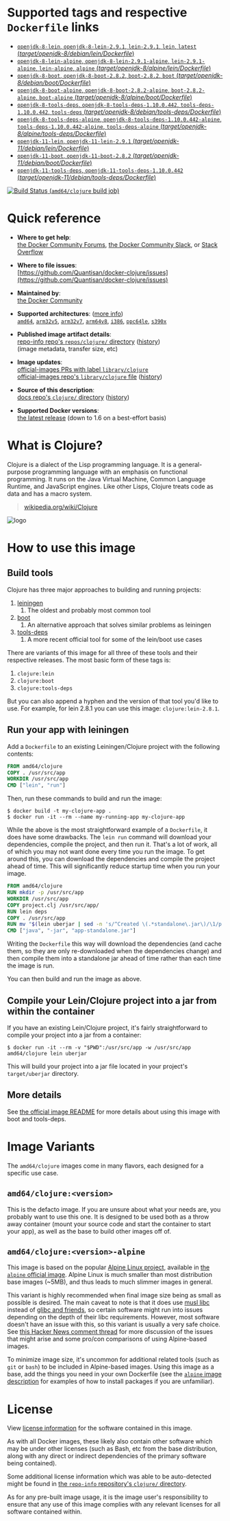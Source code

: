 <!--

********************************************************************************

WARNING:

    DO NOT EDIT "clojure/README.md"

    IT IS AUTO-GENERATED

    (from the other files in "clojure/" combined with a set of templates)

********************************************************************************

-->

# Supported tags and respective `Dockerfile` links

-	[`openjdk-8-lein`, `openjdk-8-lein-2.9.1`, `lein-2.9.1`, `lein`, `latest` (*target/openjdk-8/debian/lein/Dockerfile*)](https://github.com/Quantisan/docker-clojure/blob/f4257cfa677af38c2f8a9cd0455747c9bee835ca/target/openjdk-8/debian/lein/Dockerfile)
-	[`openjdk-8-lein-alpine`, `openjdk-8-lein-2.9.1-alpine`, `lein-2.9.1-alpine`, `lein-alpine`, `alpine` (*target/openjdk-8/alpine/lein/Dockerfile*)](https://github.com/Quantisan/docker-clojure/blob/f4257cfa677af38c2f8a9cd0455747c9bee835ca/target/openjdk-8/alpine/lein/Dockerfile)
-	[`openjdk-8-boot`, `openjdk-8-boot-2.8.2`, `boot-2.8.2`, `boot` (*target/openjdk-8/debian/boot/Dockerfile*)](https://github.com/Quantisan/docker-clojure/blob/f4257cfa677af38c2f8a9cd0455747c9bee835ca/target/openjdk-8/debian/boot/Dockerfile)
-	[`openjdk-8-boot-alpine`, `openjdk-8-boot-2.8.2-alpine`, `boot-2.8.2-alpine`, `boot-alpine` (*target/openjdk-8/alpine/boot/Dockerfile*)](https://github.com/Quantisan/docker-clojure/blob/f4257cfa677af38c2f8a9cd0455747c9bee835ca/target/openjdk-8/alpine/boot/Dockerfile)
-	[`openjdk-8-tools-deps`, `openjdk-8-tools-deps-1.10.0.442`, `tools-deps-1.10.0.442`, `tools-deps` (*target/openjdk-8/debian/tools-deps/Dockerfile*)](https://github.com/Quantisan/docker-clojure/blob/f4257cfa677af38c2f8a9cd0455747c9bee835ca/target/openjdk-8/debian/tools-deps/Dockerfile)
-	[`openjdk-8-tools-deps-alpine`, `openjdk-8-tools-deps-1.10.0.442-alpine`, `tools-deps-1.10.0.442-alpine`, `tools-deps-alpine` (*target/openjdk-8/alpine/tools-deps/Dockerfile*)](https://github.com/Quantisan/docker-clojure/blob/f4257cfa677af38c2f8a9cd0455747c9bee835ca/target/openjdk-8/alpine/tools-deps/Dockerfile)
-	[`openjdk-11-lein`, `openjdk-11-lein-2.9.1` (*target/openjdk-11/debian/lein/Dockerfile*)](https://github.com/Quantisan/docker-clojure/blob/f4257cfa677af38c2f8a9cd0455747c9bee835ca/target/openjdk-11/debian/lein/Dockerfile)
-	[`openjdk-11-boot`, `openjdk-11-boot-2.8.2` (*target/openjdk-11/debian/boot/Dockerfile*)](https://github.com/Quantisan/docker-clojure/blob/f4257cfa677af38c2f8a9cd0455747c9bee835ca/target/openjdk-11/debian/boot/Dockerfile)
-	[`openjdk-11-tools-deps`, `openjdk-11-tools-deps-1.10.0.442` (*target/openjdk-11/debian/tools-deps/Dockerfile*)](https://github.com/Quantisan/docker-clojure/blob/f4257cfa677af38c2f8a9cd0455747c9bee835ca/target/openjdk-11/debian/tools-deps/Dockerfile)

[![Build Status](https://doi-janky.infosiftr.net/job/multiarch/job/amd64/job/clojure/badge/icon) (`amd64/clojure` build job)](https://doi-janky.infosiftr.net/job/multiarch/job/amd64/job/clojure/)

# Quick reference

-	**Where to get help**:  
	[the Docker Community Forums](https://forums.docker.com/), [the Docker Community Slack](https://blog.docker.com/2016/11/introducing-docker-community-directory-docker-community-slack/), or [Stack Overflow](https://stackoverflow.com/search?tab=newest&q=docker)

-	**Where to file issues**:  
	[https://github.com/Quantisan/docker-clojure/issues](https://github.com/Quantisan/docker-clojure/issues)

-	**Maintained by**:  
	[the Docker Community](https://github.com/Quantisan/docker-clojure)

-	**Supported architectures**: ([more info](https://github.com/docker-library/official-images#architectures-other-than-amd64))  
	[`amd64`](https://hub.docker.com/r/amd64/clojure/), [`arm32v5`](https://hub.docker.com/r/arm32v5/clojure/), [`arm32v7`](https://hub.docker.com/r/arm32v7/clojure/), [`arm64v8`](https://hub.docker.com/r/arm64v8/clojure/), [`i386`](https://hub.docker.com/r/i386/clojure/), [`ppc64le`](https://hub.docker.com/r/ppc64le/clojure/), [`s390x`](https://hub.docker.com/r/s390x/clojure/)

-	**Published image artifact details**:  
	[repo-info repo's `repos/clojure/` directory](https://github.com/docker-library/repo-info/blob/master/repos/clojure) ([history](https://github.com/docker-library/repo-info/commits/master/repos/clojure))  
	(image metadata, transfer size, etc)

-	**Image updates**:  
	[official-images PRs with label `library/clojure`](https://github.com/docker-library/official-images/pulls?q=label%3Alibrary%2Fclojure)  
	[official-images repo's `library/clojure` file](https://github.com/docker-library/official-images/blob/master/library/clojure) ([history](https://github.com/docker-library/official-images/commits/master/library/clojure))

-	**Source of this description**:  
	[docs repo's `clojure/` directory](https://github.com/docker-library/docs/tree/master/clojure) ([history](https://github.com/docker-library/docs/commits/master/clojure))

-	**Supported Docker versions**:  
	[the latest release](https://github.com/docker/docker-ce/releases/latest) (down to 1.6 on a best-effort basis)

# What is Clojure?

Clojure is a dialect of the Lisp programming language. It is a general-purpose programming language with an emphasis on functional programming. It runs on the Java Virtual Machine, Common Language Runtime, and JavaScript engines. Like other Lisps, Clojure treats code as data and has a macro system.

> [wikipedia.org/wiki/Clojure](http://en.wikipedia.org/wiki/Clojure)

![logo](https://raw.githubusercontent.com/docker-library/docs/665526c3b12cedfd721234cedb61e8433f73b75a/clojure/logo.png)

# How to use this image

## Build tools

Clojure has three major approaches to building and running projects:

1.	[leiningen](https://leiningen.org)
	1.	The oldest and probably most common tool
2.	[boot](http://boot-clj.com)
	1.	An alternative approach that solves similar problems as leiningen
3.	[tools-deps](https://clojure.org/guides/deps_and_cli)
	1.	A more recent official tool for some of the lein/boot use cases

There are variants of this image for all three of these tools and their respective releases. The most basic form of these tags is:

1.	`clojure:lein`
2.	`clojure:boot`
3.	`clojure:tools-deps`

But you can also append a hyphen and the version of that tool you'd like to use. For example, for lein 2.8.1 you can use this image: `clojure:lein-2.8.1`.

## Run your app with leiningen

Add a `Dockerfile` to an existing Leiningen/Clojure project with the following contents:

```dockerfile
FROM amd64/clojure
COPY . /usr/src/app
WORKDIR /usr/src/app
CMD ["lein", "run"]
```

Then, run these commands to build and run the image:

```console
$ docker build -t my-clojure-app .
$ docker run -it --rm --name my-running-app my-clojure-app
```

While the above is the most straightforward example of a `Dockerfile`, it does have some drawbacks. The `lein run` command will download your dependencies, compile the project, and then run it. That's a lot of work, all of which you may not want done every time you run the image. To get around this, you can download the dependencies and compile the project ahead of time. This will significantly reduce startup time when you run your image.

```dockerfile
FROM amd64/clojure
RUN mkdir -p /usr/src/app
WORKDIR /usr/src/app
COPY project.clj /usr/src/app/
RUN lein deps
COPY . /usr/src/app
RUN mv "$(lein uberjar | sed -n 's/^Created \(.*standalone\.jar\)/\1/p')" app-standalone.jar
CMD ["java", "-jar", "app-standalone.jar"]
```

Writing the `Dockerfile` this way will download the dependencies (and cache them, so they are only re-downloaded when the dependencies change) and then compile them into a standalone jar ahead of time rather than each time the image is run.

You can then build and run the image as above.

## Compile your Lein/Clojure project into a jar from within the container

If you have an existing Lein/Clojure project, it's fairly straightforward to compile your project into a jar from a container:

```console
$ docker run -it --rm -v "$PWD":/usr/src/app -w /usr/src/app amd64/clojure lein uberjar
```

This will build your project into a jar file located in your project's `target/uberjar` directory.

## More details

See [the official image README](https://github.com/Quantisan/docker-clojure/blob/master/README.md) for more details about using this image with boot and tools-deps.

# Image Variants

The `amd64/clojure` images come in many flavors, each designed for a specific use case.

## `amd64/clojure:<version>`

This is the defacto image. If you are unsure about what your needs are, you probably want to use this one. It is designed to be used both as a throw away container (mount your source code and start the container to start your app), as well as the base to build other images off of.

## `amd64/clojure:<version>-alpine`

This image is based on the popular [Alpine Linux project](http://alpinelinux.org), available in [the `alpine` official image](https://hub.docker.com/_/alpine). Alpine Linux is much smaller than most distribution base images (~5MB), and thus leads to much slimmer images in general.

This variant is highly recommended when final image size being as small as possible is desired. The main caveat to note is that it does use [musl libc](http://www.musl-libc.org) instead of [glibc and friends](http://www.etalabs.net/compare_libcs.html), so certain software might run into issues depending on the depth of their libc requirements. However, most software doesn't have an issue with this, so this variant is usually a very safe choice. See [this Hacker News comment thread](https://news.ycombinator.com/item?id=10782897) for more discussion of the issues that might arise and some pro/con comparisons of using Alpine-based images.

To minimize image size, it's uncommon for additional related tools (such as `git` or `bash`) to be included in Alpine-based images. Using this image as a base, add the things you need in your own Dockerfile (see the [`alpine` image description](https://hub.docker.com/_/alpine/) for examples of how to install packages if you are unfamiliar).

# License

View [license information](http://clojure.org/license) for the software contained in this image.

As with all Docker images, these likely also contain other software which may be under other licenses (such as Bash, etc from the base distribution, along with any direct or indirect dependencies of the primary software being contained).

Some additional license information which was able to be auto-detected might be found in [the `repo-info` repository's `clojure/` directory](https://github.com/docker-library/repo-info/tree/master/repos/clojure).

As for any pre-built image usage, it is the image user's responsibility to ensure that any use of this image complies with any relevant licenses for all software contained within.
